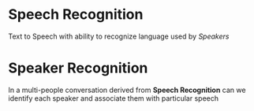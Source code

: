 # Speech Recognition
Text to Speech with ability to recognize language used by *Speakers*

# Speaker Recognition
In a multi-people conversation derived from **Speech Recognition** can we identify each speaker and associate them with particular speech
